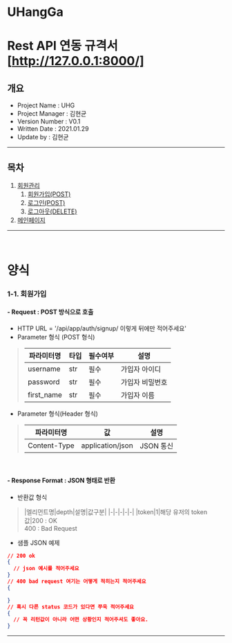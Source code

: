 # UHangGa
# Rest API 연동 규격서<br>[http://127.0.0.1:8000/]
## 개요
- Project Name : UHG
- Project Manager : 김현균
- Version Number : V0.1
- Written Date : 2021.01.29
- Update by : 김현균
---
## 목차
1. [회원관리]()
   1. [회원가입(POST)]()
   2. [로그인(POST)]()
   3. [로그아웃(DELETE)]()
2. [메인페이지]()
---
<br>

# 양식
### 1-1. 회원가입
#### - Request : POST 방식으로 호출
- HTTP URL = '/api/app/auth/signup/ 이렇게 뒤에만 적어주세요'
- Parameter 형식 (POST 형식)

>|파라미터명|타입|필수여부|설명|
>|-|-|-|-|
>|username|str|필수|가입자 아이디|
>|password|str|필수|가입자 비밀번호|
>|first_name|str|필수|가입자 이름|

- Parameter 형식(Header 형식)

>|파라미터명|값|설명|
>|-|-|-|
>|Content-Type|application/json|JSON 통신|
<br>

#### - Response Format : JSON 형태로 반환
- 반환값 형식
>  
>|엘리먼트명|depth|설명|값구분|
>|-|-|-|-|-|
>|token|1|해당 유저의 token값|200 : OK<br>400 : Bad Request

- 샘플 JSON 예제
```json
// 200 ok
{ 
  // json 예시를 적어주세요
}
// 400 bad request 여기는 어떻게 적히는지 적어주세요
{

}
// 혹시 다른 status 코드가 있다면 쭈욱 적어주세요
{
  // 꼭 리턴값이 아니라 어떤 상황인지 적어주셔도 좋아요.
}
```
---
